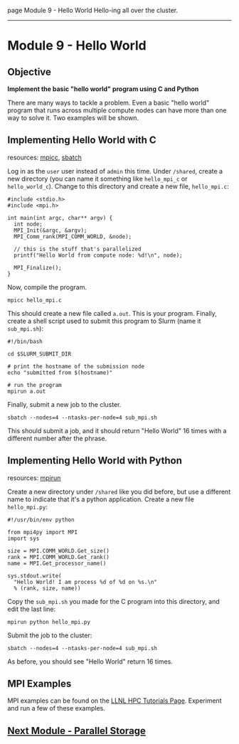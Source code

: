 page
Module 9 - Hello World
Hello-ing all over the cluster.

---

# Module 9 - Hello World

## Objective

**Implement the basic "hello world" program using C and Python**

There are many ways to tackle a problem. Even a basic "hello world" program that runs across multiple compute nodes can have more than one way to solve it. Two examples will be shown.

## Implementing Hello World with C

<span class="small">resources:
[mpicc](https://www.open-mpi.org/doc/v4.0/man1/mpicc.1.php),
[sbatch](https://slurm.schedmd.com/sbatch.html)
</span>

Log in as the `user` user instead of `admin` this time. Under `/shared`, create a new directory (you can name it something like `hello_mpi_c` or `hello_world_c`). Change to this directory and create a new file, `hello_mpi.c`:

```
#include <stdio.h>
#include <mpi.h>

int main(int argc, char** argv) {
  int node;
  MPI_Init(&argc, &argv);
  MPI_Comm_rank(MPI_COMM_WORLD, &node);

  // this is the stuff that's parallelized
  printf("Hello World from compute node: %d!\n", node);

  MPI_Finalize();
}
```

Now, compile the program.

```
mpicc hello_mpi.c
```

This should create a new file called `a.out`. This is your program. Finally, create a shell script used to submit this program to Slurm (name it `sub_mpi.sh`):

```
#!/bin/bash

cd $SLURM_SUBMIT_DIR

# print the hostname of the submission node
echo "submitted from $(hostname)"

# run the program
mpirun a.out
```

Finally, submit a new job to the cluster.

```
sbatch --nodes=4 --ntasks-per-node=4 sub_mpi.sh
```

This should submit a job, and it should return "Hello World" 16 times with a different number after the phrase.

## Implementing Hello World with Python

<span class="small">resources:
[mpirun](https://www.open-mpi.org/doc/current/man1/mpirun.1.php)
</span>

Create a new directory under `/shared` like you did before, but use a different name to indicate that it's a python application. Create a new file `hello_mpi.py`:

```
#!/usr/bin/env python

from mpi4py import MPI
import sys

size = MPI.COMM_WORLD.Get_size()
rank = MPI.COMM_WORLD.Get_rank()
name = MPI.Get_processor_name()

sys.stdout.write(
  "Hello World! I am process %d of %d on %s.\n"
  % (rank, size, name))
```

Copy the `sub_mpi.sh` you made for the C program into this directory, and edit the last line:

```
mpirun python hello_mpi.py
```

Submit the job to the cluster:

```
sbatch --nodes=4 --ntasks-per-node=4 sub_mpi.sh
```

As before, you should see "Hello World" return 16 times.

## MPI Examples

MPI examples can be found on the [LLNL HPC Tutorials Page](https://hpc-tutorials.llnl.gov/mpi/exercise_1/). Experiment and run a few of these examples.

## [Next Module - Parallel Storage](module-11)
